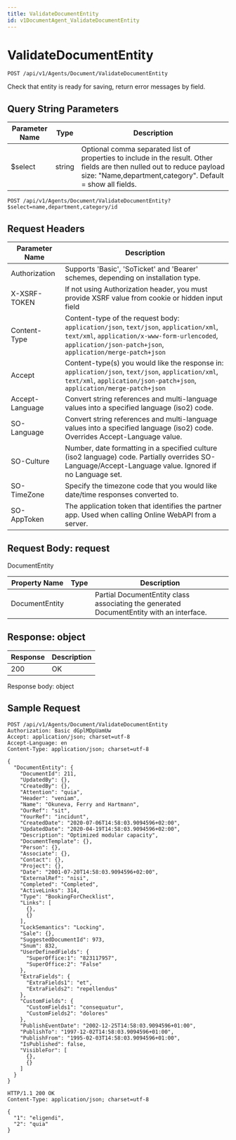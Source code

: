 ```yaml
---
title: ValidateDocumentEntity
id: v1DocumentAgent_ValidateDocumentEntity
---
```


# ValidateDocumentEntity

```http
POST /api/v1/Agents/Document/ValidateDocumentEntity
```

Check that entity is ready for saving, return error messages by field.







## Query String Parameters

| Parameter Name | Type |  Description |
|----------------|------|--------------|
| $select | string |  Optional comma separated list of properties to include in the result. Other fields are then nulled out to reduce payload size: "Name,department,category". Default = show all fields. |

```http
POST /api/v1/Agents/Document/ValidateDocumentEntity?$select=name,department,category/id
```


## Request Headers

| Parameter Name | Description |
|----------------|-------------|
| Authorization  | Supports 'Basic', 'SoTicket' and 'Bearer' schemes, depending on installation type. |
| X-XSRF-TOKEN   | If not using Authorization header, you must provide XSRF value from cookie or hidden input field |
| Content-Type | Content-type of the request body: `application/json`, `text/json`, `application/xml`, `text/xml`, `application/x-www-form-urlencoded`, `application/json-patch+json`, `application/merge-patch+json` |
| Accept         | Content-type(s) you would like the response in: `application/json`, `text/json`, `application/xml`, `text/xml`, `application/json-patch+json`, `application/merge-patch+json` |
| Accept-Language | Convert string references and multi-language values into a specified language (iso2) code. |
| SO-Language | Convert string references and multi-language values into a specified language (iso2) code. Overrides Accept-Language value. |
| SO-Culture | Number, date formatting in a specified culture (iso2 language) code. Partially overrides SO-Language/Accept-Language value. Ignored if no Language set. |
| SO-TimeZone | Specify the timezone code that you would like date/time responses converted to. |
| SO-AppToken | The application token that identifies the partner app. Used when calling Online WebAPI from a server. |

## Request Body: request  

DocumentEntity 

| Property Name | Type |  Description |
|----------------|------|--------------|
| DocumentEntity |  | Partial DocumentEntity class associating the generated DocumentEntity with an interface. |


## Response: object



| Response | Description |
|----------------|-------------|
| 200 | OK |

Response body: object


## Sample Request

```http!
POST /api/v1/Agents/Document/ValidateDocumentEntity
Authorization: Basic dGplMDpUamUw
Accept: application/json; charset=utf-8
Accept-Language: en
Content-Type: application/json; charset=utf-8

{
  "DocumentEntity": {
    "DocumentId": 211,
    "UpdatedBy": {},
    "CreatedBy": {},
    "Attention": "quia",
    "Header": "veniam",
    "Name": "Okuneva, Ferry and Hartmann",
    "OurRef": "sit",
    "YourRef": "incidunt",
    "CreatedDate": "2020-07-06T14:58:03.9094596+02:00",
    "UpdatedDate": "2020-04-19T14:58:03.9094596+02:00",
    "Description": "Optimized modular capacity",
    "DocumentTemplate": {},
    "Person": {},
    "Associate": {},
    "Contact": {},
    "Project": {},
    "Date": "2001-07-20T14:58:03.9094596+02:00",
    "ExternalRef": "nisi",
    "Completed": "Completed",
    "ActiveLinks": 314,
    "Type": "BookingForChecklist",
    "Links": [
      {},
      {}
    ],
    "LockSemantics": "Locking",
    "Sale": {},
    "SuggestedDocumentId": 973,
    "Snum": 832,
    "UserDefinedFields": {
      "SuperOffice:1": "823117957",
      "SuperOffice:2": "False"
    },
    "ExtraFields": {
      "ExtraFields1": "et",
      "ExtraFields2": "repellendus"
    },
    "CustomFields": {
      "CustomFields1": "consequatur",
      "CustomFields2": "dolores"
    },
    "PublishEventDate": "2002-12-25T14:58:03.9094596+01:00",
    "PublishTo": "1997-12-02T14:58:03.9094596+01:00",
    "PublishFrom": "1995-02-03T14:58:03.9094596+01:00",
    "IsPublished": false,
    "VisibleFor": [
      {},
      {}
    ]
  }
}
```

```http_
HTTP/1.1 200 OK
Content-Type: application/json; charset=utf-8

{
  "1": "eligendi",
  "2": "quia"
}
```